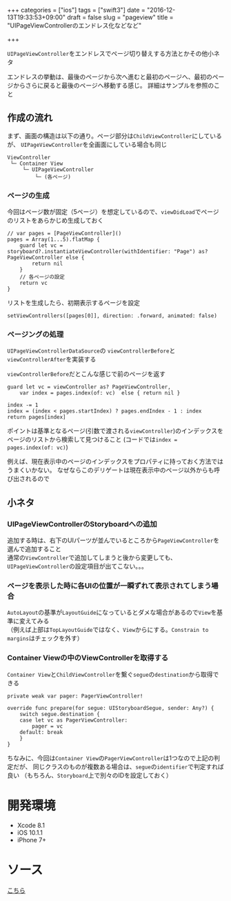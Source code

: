 +++
categories = ["ios"]
tags = ["swift3"]
date = "2016-12-13T19:33:53+09:00"
draft = false
slug = "pageview"
title = "UIPageViewControllerのエンドレス化などなど"

+++

`UIPageViewController`をエンドレスでページ切り替えする方法とかその他小ネタ

<!--more-->
エンドレスの挙動は、最後のページから次へ進むと最初のページへ、最初のページからさらに戻ると最後のページへ移動する感じ。
詳細はサンプルを参照のこと

## 作成の流れ
まず、画面の構造は以下の通り。ページ部分は`ChildViewController`にしているが、
`UIPageViewController`を全画面にしている場合も同じ

```
ViewController
 └─ Container View
     └─ UIPageViewController
         └─ (各ページ)
```

### ページの生成
今回はページ数が固定（5ページ）を想定しているので、`viewDidLoad`でページのリストをあらかじめ生成しておく
```
// var pages = [PageViewController]()
pages = Array(1...5).flatMap {
    guard let vc = storyboard?.instantiateViewController(withIdentifier: "Page") as? PageViewController else {
        return nil
    }
    // 各ページの設定
    return vc
}
```

リストを生成したら、初期表示するページを設定
```
setViewControllers([pages[0]], direction: .forward, animated: false)
```

### ページングの処理
`UIPageViewControllerDataSource`の
`viewControllerBefore`と`viewControllerAfter`を実装する

`viewControllerBefore`だとこんな感じで前のページを返す
```
guard let vc = viewController as? PageViewController,
    var index = pages.index(of: vc)  else { return nil }

index -= 1
index = (index < pages.startIndex) ? pages.endIndex - 1 : index
return pages[index]
```

ポイントは基準となるページ(引数で渡される`viewController`)のインデックスをページのリストから検索して見つけること
(コードでは`index = pages.index(of: vc)`)

例えば、現在表示中のページのインデックスをプロパティに持っておく方法ではうまくいかない。
なぜならこのデリゲートは現在表示中のページ以外からも呼び出されるので


## 小ネタ
### UIPageViewControllerのStoryboardへの追加
追加する時は、右下のUIパーツが並んでいるところから`PageViewController`を選んで追加すること  
通常の`ViewController`で追加してしまうと後から変更しても、`UIPageViewController`の設定項目が出てこない。。。

### ページを表示した時に各UIの位置が一瞬ずれて表示されてしまう場合
`AutoLayout`の基準が`LayoutGuide`になっているとダメな場合があるので`View`を基準に変えてみる  
（例えば上部は`TopLayoutGuide`ではなく、`View`からにする。`Constrain to margins`はチェックを外す）

### Container Viewの中のViewControllerを取得する
`Container View`と`ChildViewController`を繋ぐ`segue`の`destination`から取得できる
```
private weak var pager: PagerViewController!

override func prepare(for segue: UIStoryboardSegue, sender: Any?) {
    switch segue.destination {
    case let vc as PagerViewController:
        pager = vc
    default: break
    }
}
```

ちなみに、今回は`Container View`の`PagerViewController`は1つなので上記の判定だが、
同じクラスのものが複数ある場合は、`segue`の`identifier`で判定すれば良い
（もちろん、`Storyboard`上で別々のIDを設定しておく）

# 開発環境
- Xcode 8.1
- iOS 10.1.1
- iPhone 7+

# ソース
[こちら](https://github.com/mike-neko/EndlessPage)

